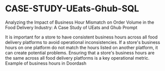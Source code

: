 # CASE-STUDY-UEats-Ghub-SQL
Analyzing the Impact of Business Hour Mismatch on Order Volume in the Food Delivery Industry: A Case Study of UEats and Ghub
Prompt
 
It is important for a store to have consistent business hours across all food delivery platforms to avoid operational inconsistencies.
If a store's business hours on one platform do not match the hours listed on another platform, it can create potential problems.
Ensuring that a store's business hours are the same across all food delivery platforms is a key operational metric.
Example of business hours in Doordash
